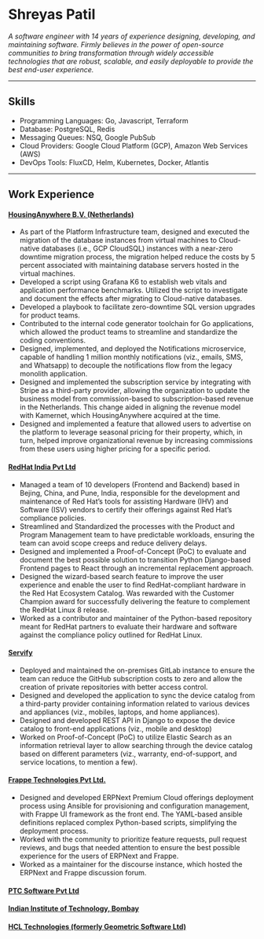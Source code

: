 # Shreyas Patil

*A software engineer with 14 years of experience designing, developing, and maintaining software. Firmly believes in the power of open-source communities to bring transformation through widely accessible technologies that are robust, scalable, and easily deployable to provide the best end-user experience.*

----
## Skills 
- Programming Languages: Go, Javascript, Terraform
- Database: PostgreSQL, Redis
- Messaging Queues: NSQ, Google PubSub
- Cloud Providers: Google Cloud Platform (GCP), Amazon Web Services (AWS)
- DevOps Tools: FluxCD, Helm, Kubernetes, Docker, Atlantis

----
## Work Experience

#### [HousingAnywhere B.V. \(Netherlands\)](https://housinganywhere.com)
* As part of the Platform Infrastructure team, designed and executed the migration of the database instances from virtual machines to Cloud-native databases (i.e., GCP CloudSQL) instances with a near-zero downtime migration process, the migration helped reduce the costs by 5 percent associated with maintaining database servers hosted in the virtual machines.
* Developed a script using Grafana K6 to establish web vitals and application performance benchmarks. Utilized the script to investigate and document the effects after migrating to Cloud-native databases.
* Developed a playbook to facilitate zero-downtime SQL version upgrades for product teams.
* Contributed to the internal code generator toolchain for Go applications, which allowed the product teams to streamline and standardize the coding conventions.
* Designed, implemented, and deployed the Notifications microservice, capable of handling 1 million monthly notifications (viz., emails, SMS, and Whatsapp) to decouple the notifications flow from the legacy monolith application.
* Designed and implemented the subscription service by integrating with Stripe as a third-party provider, allowing the organization to update the business model from commission-based to subscription-based revenue in the Netherlands. This change aided in aligning the revenue model with Kamernet, which HousingAnywhere acquired at the time.
* Designed and implemented a feature that allowed users to advertise on the platform to leverage seasonal pricing for their property, which, in turn, helped improve organizational revenue by increasing commissions from these users using higher pricing for a specific period.

#### [RedHat India Pvt Ltd](https://redhat.com)
* Managed a team of 10 developers (Frontend and Backend) based in Bejing, China, and Pune, India, responsible for the development and maintenance of Red Hat’s tools for assisting Hardware (IHV) and Software (ISV) vendors to certify their offerings against Red Hat’s compliance policies.
* Streamlined and Standardized the processes with the Product and Program Management team to have predictable workloads, ensuring the team can avoid scope creeps and reduce delivery delays.
* Designed and implemented a Proof-of-Concept (PoC) to evaluate and document the best possible solution to transition Python Django-based Frontend pages to React through an incremental replacement approach.
* Designed the wizard-based search feature to improve the user experience and enable the user to find RedHat-compliant hardware in the Red Hat Ecosystem Catalog. Was rewarded with the Customer Champion award for successfully delivering the feature to complement the RedHat Linux 8 release.
* Worked as a contributor and maintainer of the Python-based repository meant for RedHat partners to evaluate their hardware and software against the compliance policy outlined for RedHat Linux.
 
#### [Servify](https://servify.com)
* Deployed and maintained the on-premises GitLab instance to ensure the team can reduce the GitHub subscription costs to zero and allow the creation of private repositories with better access control.
* Designed and developed the application to sync the device catalog from a third-party provider containing information related to various devices and appliances (viz., mobiles, laptops, and home appliances).
* Designed and developed REST API in Django to expose the device catalog to front-end applications (viz., mobile and desktop)
* Worked on Proof-of-Concept (PoC) to utilize Elastic Search as an information retrieval layer to allow searching through the device catalog based on different parameters (viz., warranty, end-of-support, and service locations, to mention a few).

#### [Frappe Technologies Pvt Ltd.](https://frappe.io)
* Designed and developed ERPNext Premium Cloud offerings deployment process using Ansible for provisioning and configuration management, with Frappe UI framework as the front end. The YAML-based ansible definitions replaced complex Python-based scripts, simplifying the deployment process.
* Worked with the community to prioritize feature requests, pull request reviews, and bugs that needed attention to ensure the best possible experience for the users of ERPNext and Frappe.
* Worked as a maintainer for the discourse instance, which hosted the ERPNext and Frappe discussion forum.


#### [PTC Software Pvt Ltd](https://ptc.com)

#### [Indian Institute of Technology, Bombay](https://www.iitb.ac.in)

#### [HCL Technologies \(formerly Geometric Software Ltd\)](https://geometricglobal.com/)
